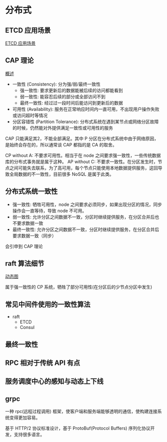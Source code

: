 # 分布式

## ETCD 应用场景

[ETCD 应用场景](https://tonydeng.github.io/2015/10/19/etcd-application-scenarios/)

## CAP 理论

[概述](https://zhuanlan.zhihu.com/p/33999708)

- 一致性 (Consistency): 分为强/弱/最终一致性
  - 强一致性: 要求更新后的数据能被后续的访问都能看到
  - 弱一致性: 能容忍后续的部分或全部访问不到
  - 最终一致性: 经过过一段时间后能访问到更新后的数据
- 可用性 (Availability): 服务在正常响应时间内一直可用，不出现用户操作失败或访问超时等情况
- 分区容错性 (Partition Tolerance): 分布式系统在遇到某节点或网络分区故障的时候，仍然能对外提供满足一致性或可用性的服务

CAP 只能满足其2，不能全部满足。其中 P 分区在分布式系统中由于网络原因，是始终会存在的，所以通常谈 CAP 都指的是 CA 的取舍。

CP without A: 不要求可用性。相当于在 node 之间要求强一致性，一些传统数据库的分布式事务就是属于这种。
AP without C: 不要求一致性。在分区发生时，节点之间可能失去联系，为了高可用，每个节点只能使用本地数据提供服务，这回导致全局数据的不一致性，目前很多 NoSQL 是属于此类。

## 分布式系统一致性

- 强一致性: 牺牲可用性，node 之间要求必须同步，如果出现分区的情况，同步操作会一直等待，导致 node 不可用。
- 弱一致性: 允许分区之间数据不一致，分区时继续提供服务，在分区合并后也不要求数据一致
- 最终一致性: 允许分区之间数据不一致，分区时继续提供服务，在分区合并后要求数据一致（同步）

会引申到 CAP 理论

## raft 算法细节

[动态图](http://thesecretlivesofdata.com/raft/)

属于强一致性的 CP 系统，牺牲了部分可用性(在分区后的少节点分区中发生)

## 常见中间件使用的一致性算法

- raft
  - ETCD
  - Consul

## 最终一致性

## RPC 相对于传统 API 有点

## 服务调度中心的感知与动态上下线

## grpc

一种 rpc(远程过程调用) 框架，使客户端和服务端能够透明的通信，使构建连接系统变得更加容易。

基于 HTTP/2 协议标准设计，基于 ProtoBuf(Protocol Buffers) 序列化协议开发，支持很多语言。
